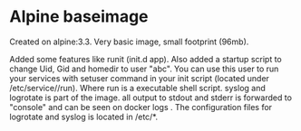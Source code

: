 # Alpine baseimage

Created on alpine:3.3.
Very basic image, small footprint (96mb).

Added some features like runit (init.d app).
Also added a startup script to change Uid, Gid and homedir to user "abc".
You can use this user to run your services with setuser command in your init script (located under /etc/service/<app>/run).
Where run is a executable shell script.
syslog and logrotate is part of the image. all output to stdout and stderr is forwarded to "console" and can be seen on docker logs <container>.
The configuration files for logrotate and syslog is located in /etc/*.
